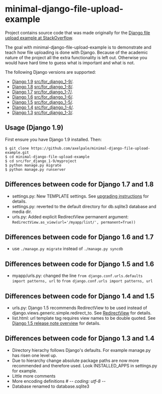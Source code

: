 minimal-django-file-upload-example
==================================

Project contains source code that was made originally for the [Django file upload example at StackOverflow](http://stackoverflow.com/questions/5871730/need-a-minimal-django-file-upload-example).

The goal with minimal-django-file-upload-example is to demonstrate and teach how file uploading is done with Django. Because of the academic nature of the project all the extra functionality is left out. Otherwise you would have hard time to guess what is important and what is not.

The following Django versions are supported:  
- [Django 1.9](https://docs.djangoproject.com/en/dev/releases/1.9/) [src/for_django_1-9/](src/for_django_1.9).
- [Django 1.8](https://docs.djangoproject.com/en/dev/releases/1.8/) [src/for_django_1-8/](src/for_django_1.8).
- [Django 1.7](https://docs.djangoproject.com/en/dev/releases/1.7/) [src/for_django_1-7/](src/for_django_1.7).
- [Django 1.6](https://docs.djangoproject.com/en/dev/releases/1.6/) [src/for_django_1-6/](src/for_django_1.6).
- [Django 1.5](https://docs.djangoproject.com/en/dev/releases/1.5/) [src/for_django_1-5/](src/for_django_1.5).
- [Django 1.4](https://docs.djangoproject.com/en/dev/releases/1.4/) [src/for_django_1-4/](src/for_django_1.4).
- [Django 1.3](https://docs.djangoproject.com/en/dev/releases/1.3/) [src/for_django_1-3/](src/for_django_1.3).

Usage (Django 1.9)
------------------
First ensure you have Django 1.9 installed. Then:

    $ git clone https://github.com/axelpale/minimal-django-file-upload-example.git
	$ cd minimal-django-file-upload-example
	$ cd src/for_django_1-9/myproject
	$ python manage.py migrate
	$ python manage.py runserver


Differences between code for Django 1.7 and 1.8
-----------------------------------------------
- settings.py: New TEMPLATE settings. See [upgrading instructions](https://docs.djangoproject.com/en/1.8/ref/templates/upgrading/) for details.
- settings.py: reverted to the default directory for db.sqlite3 database and  media dir.
- urls.py: Added explicit RedirectView permanent argument: `RedirectView.as_view(url='/myapp/list/', permanent=True))`


Differences between code for Django 1.6 and 1.7
-----------------------------------------------
- use `./manage.py migrate` instead of `./manage.py syncdb`


Differences between code for Django 1.5 and 1.6
-----------------------------------------------
- myapp/urls.py: changed the line `from django.conf.urls.defaults import patterns, url` to `from django.conf.urls import patterns, url`


Differences between code for Django 1.4 and 1.5
-----------------------------------------------
- urls.py: Django 1.5 recommends RedirectView to be used instead of django.views.generic.simple.redirect_to. See [RedirectView](https://docs.djangoproject.com/en/1.5/ref/class-based-views/base/#redirectview) for details.
- list.html: url template tag requires view names to be double quoted. See [Django 1.5 release note overview](https://docs.djangoproject.com/en/dev/releases/1.5/#overview) for details.


Differences between code for Django 1.3 and 1.4
-----------------------------------------------
- Directory hierachy follows Django's defaults. For example manage.py has risen one level up.
- Due to hierarchy change absolute package paths are now more recommended and therefore used. Look INSTALLED_APPS in settings.py for example.
- Little more comments
- More encoding definitions # -*- coding: utf-8 -*-
- Database renamed to database.sqlite3
